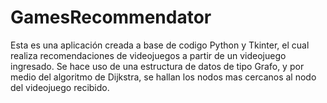 # GamesRecommendator
Esta es una aplicación creada a base de codigo Python y Tkinter, el cual realiza recomendaciones de videojuegos a partir de un videojuego ingresado.
Se hace uso de una estructura de datos de tipo Grafo, y por medio del  algoritmo de Dijkstra, se hallan los nodos mas cercanos al nodo del videojuego recibido.
